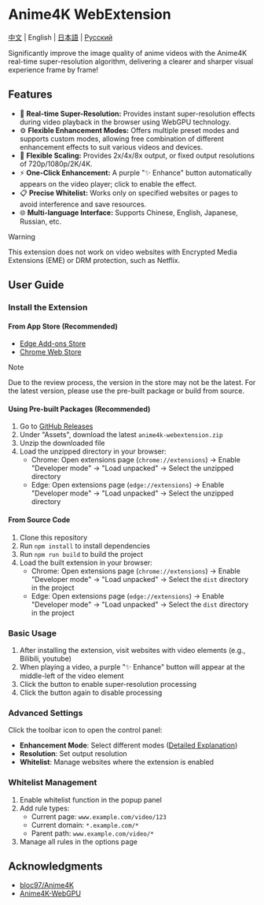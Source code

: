 # Anime4K WebExtension

[中文](./README.md) | English | [日本語](./README.ja.md) | [Русский](./README.ru.md)

Significantly improve the image quality of anime videos with the Anime4K real-time super-resolution algorithm, delivering a clearer and sharper visual experience frame by frame!

## Features

- 🚀 **Real-time Super-Resolution:** Provides instant super-resolution effects during video playback in the browser using WebGPU technology.
- ⚙️ **Flexible Enhancement Modes:** Offers multiple preset modes and supports custom modes, allowing free combination of different enhancement effects to suit various videos and devices.
- 📏 **Flexible Scaling:** Provides 2x/4x/8x output, or fixed output resolutions of 720p/1080p/2K/4K.
- ⚡ **One-Click Enhancement:** A purple "✨ Enhance" button automatically appears on the video player; click to enable the effect.
- 📋 **Precise Whitelist:** Works only on specified websites or pages to avoid interference and save resources.
- 🌐 **Multi-language Interface:** Supports Chinese, English, Japanese, Russian, etc.

> [!WARNING]
> This extension does not work on video websites with Encrypted Media Extensions (EME) or DRM protection, such as Netflix.

## User Guide

### Install the Extension

#### From App Store (Recommended)

- [Edge Add-ons Store](https://microsoftedge.microsoft.com/addons/detail/anime4k-webextension/ffopffngebibpmeodlhhkdlaejnmdlam)
- [Chrome Web Store](https://chromewebstore.google.com/detail/anime4k-webextension/hpmbccepehpoanjpjkamfdpdkbmfmhek)

> [!NOTE]
> Due to the review process, the version in the store may not be the latest. For the latest version, please use the pre-built package or build from source.

#### Using Pre-built Packages (Recommended)

1. Go to [GitHub Releases](https://github.com/chenmozhijin/Anime4K-WebExtension/releases/latest)
2. Under "Assets", download the latest `anime4k-webextension.zip`
3. Unzip the downloaded file
4. Load the unzipped directory in your browser:
   - Chrome: Open extensions page (`chrome://extensions`) → Enable "Developer mode" → "Load unpacked" → Select the unzipped directory
   - Edge: Open extensions page (`edge://extensions`) → Enable "Developer mode" → "Load unpacked" → Select the unzipped directory

#### From Source Code

1. Clone this repository
2. Run `npm install` to install dependencies
3. Run `npm run build` to build the project
4. Load the built extension in your browser:
   - Chrome: Open extensions page (`chrome://extensions`) → Enable "Developer mode" → "Load unpacked" → Select the `dist` directory in the project
   - Edge: Open extensions page (`edge://extensions`) → Enable "Developer mode" → "Load unpacked" → Select the `dist` directory in the project

### Basic Usage

1. After installing the extension, visit websites with video elements (e.g., Bilibili, youtube)
2. When playing a video, a purple "✨ Enhance" button will appear at the middle-left of the video element
3. Click the button to enable super-resolution processing
4. Click the button again to disable processing

### Advanced Settings

Click the toolbar icon to open the control panel:

- **Enhancement Mode**: Select different modes ([Detailed Explanation](https://github.com/bloc97/Anime4K/blob/master/md/GLSL_Instructions_Advanced.md))
- **Resolution**: Set output resolution
- **Whitelist**: Manage websites where the extension is enabled

### Whitelist Management

1. Enable whitelist function in the popup panel
2. Add rule types:
   - Current page: `www.example.com/video/123`
   - Current domain: `*.example.com/*`
   - Parent path: `www.example.com/video/*`
3. Manage all rules in the options page

## Acknowledgments

- [bloc97/Anime4K](https://github.com/bloc97/Anime4K)
- [Anime4K-WebGPU](https://github.com/Anime4KWebBoost/Anime4K-WebGPU)
